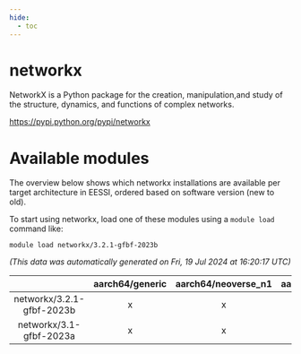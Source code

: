 ```yaml
---
hide:
  - toc
---
```


networkx
========


NetworkX is a Python package for the creation, manipulation,and study of the structure, dynamics, and functions of complex networks.

https://pypi.python.org/pypi/networkx
# Available modules


The overview below shows which networkx installations are available per target architecture in EESSI, ordered based on software version (new to old).

To start using networkx, load one of these modules using a `module load` command like:

```shell
module load networkx/3.2.1-gfbf-2023b
```

*(This data was automatically generated on Fri, 19 Jul 2024 at 16:20:17 UTC)*  

| |aarch64/generic|aarch64/neoverse_n1|aarch64/neoverse_v1|x86_64/generic|x86_64/amd/zen2|x86_64/amd/zen3|x86_64/intel/haswell|x86_64/intel/skylake_avx512|
| :---: | :---: | :---: | :---: | :---: | :---: | :---: | :---: | :---: |
|networkx/3.2.1-gfbf-2023b|x|x|x|x|x|x|x|x|
|networkx/3.1-gfbf-2023a|x|x|x|x|x|x|x|x|
